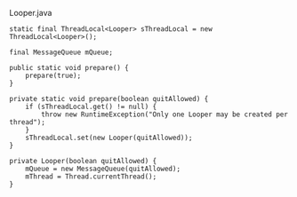 Looper.java

	static final ThreadLocal<Looper> sThreadLocal = new ThreadLocal<Looper>();

	final MessageQueue mQueue;

	public static void prepare() {
        prepare(true);
    }

	private static void prepare(boolean quitAllowed) {
        if (sThreadLocal.get() != null) {
            throw new RuntimeException("Only one Looper may be created per thread");
        }
        sThreadLocal.set(new Looper(quitAllowed));
    }

	private Looper(boolean quitAllowed) {
        mQueue = new MessageQueue(quitAllowed);
        mThread = Thread.currentThread();
    }